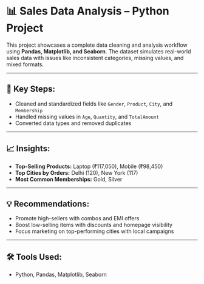 # 📊 Sales Data Analysis – Python Project

This project showcases a complete data cleaning and analysis workflow using **Pandas, Matplotlib, and Seaborn**. The dataset simulates real-world sales data with issues like inconsistent categories, missing values, and mixed formats.

---

## 🔧 Key Steps:
- Cleaned and standardized fields like `Gender`, `Product`, `City`, and `Membership`
- Handled missing values in `Age`, `Quantity`, and `TotalAmount`
- Converted data types and removed duplicates

---

## 📈 Insights:
- **Top-Selling Products:** Laptop (₹117,050), Mobile (₹98,450)
- **Top Cities by Orders:** Delhi (120), New York (117)
- **Most Common Memberships:** Gold, Silver

---

## 💡 Recommendations:
- Promote high-sellers with combos and EMI offers  
- Boost low-selling items with discounts and homepage visibility  
- Focus marketing on top-performing cities with local campaigns

---

## 🛠️ Tools Used:
- Python, Pandas, Matplotlib, Seaborn
